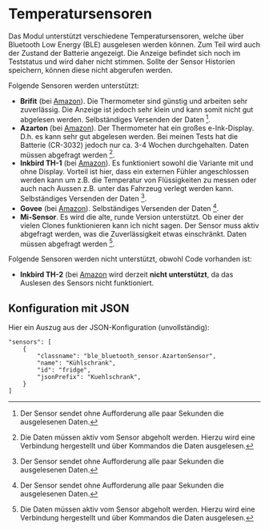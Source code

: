 # Temperatursensoren
Das Modul unterstützt verschiedene Temperatursensoren, welche über Bluetooth Low Energy (BLE) ausgelesen werden können.
Zum Teil wird auch der Zustand der Batterie angezeigt. Die Anzeige befindet sich noch im Teststatus und wird daher nicht stimmen.
Sollte der Sensor Historien speichern, können diese nicht abgerufen werden.

Folgende Sensoren werden unterstützt:
- **Brifit** (bei [Amazon](https://www.amazon.de/dp/B08GWVLXZ3)). Die Thermometer sind günstig und arbeiten sehr zuverlässig. Die Anzeige ist jedoch sehr klein und kann somit nicht gut abgelesen werden. Selbständiges Versenden der Daten [^1].
- **Azarton** (bei [Amazon](https://www.amazon.de/dp/B094CRSR99)). Der Thermometer hat ein großes e-Ink-Display. D.h. es kann sehr gut abgelesen werden. Bei meinen Tests hat die Batterie (CR-3032) jedoch nur ca. 3-4 Wochen durchgehalten. Daten müssen abgefragt werden [^2].
- **Inkbird TH-1** (bei [Amazon](https://www.amazon.de/dp/B07DRC4M88)). Es funktioniert sowohl die Variante mit und ohne Display. Vorteil ist hier, dass ein externen Fühler angeschlossen werden kann um z.B. die Temperatur von Flüssigkeiten zu messen oder auch nach Aussen z.B. unter das Fahrzeug verlegt werden kann.  Selbständiges Versenden der Daten [^1].
- **Govee** (bei [Amazon](https://www.amazon.de/dp/B08Y8XV8ST)).  Selbständiges Versenden der Daten [^1].
- **Mi-Sensor**. Es wird die alte, runde Version unterstützt. Ob einer der vielen Clones funktionieren kann ich nicht sagen. Der Sensor muss aktiv abgefragt werden, was die Zuverlässigkeit etwas einschränkt. Daten müssen abgefragt werden [^2].

Folgende Sensoren werden nicht unterstützt, obwohl Code vorhanden ist:
- **Inkbird TH-2** (bei [Amazon](https://www.amazon.de/dp/B08SQS74XP) wird derzeit **nicht unterstützt**, da das Auslesen des Sensors nicht funktioniert.


[^1]: Der Sensor sendet ohne Aufforderung alle paar Sekunden die ausgelesenen Daten.

[^2]: Die Daten müssen aktiv vom Sensor abgeholt werden. Hierzu wird eine Verbindung hergestellt und über Kommandos die Daten ausgelesen.

## Konfiguration mit JSON
Hier ein Auszug aus der JSON-Konfiguration (unvollständig):

	"sensors": [
		{
			"classname": "ble_bluetooth_sensor.AzartonSensor",
			"name": "Kühlschrank",
			"id": "fridge",
			"jsonPrefix": "Kuehlschrank",
		}
	]